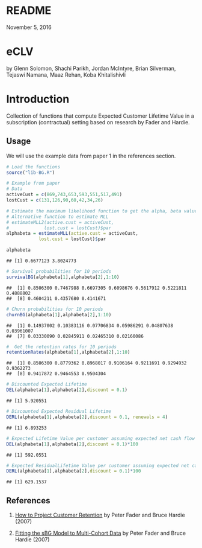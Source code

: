 # README
November 5, 2016  



# eCLV

by Glenn Solomon, Shachi Parikh, Jordan McIntyre, Brian Silverman, Tejaswi Namana, Maaz Rehan,
Koba Khitalishivli

# Introduction

Collection of functions that compute Expected Customer Lifetime Value in a subscription (contractual) 
setting based on research by Fader and Hardie.

## Usage

We will use the example data from paper 1 in the references section.


```r
# Load the functions
source("lib-BG.R")

# Example from paper
# Data
activeCust = c(869,743,653,593,551,517,491)
lostCust = c(131,126,90,60,42,34,26)

# Estimate the maximum likelihood function to get the alpha, beta values
# Alternative function to estimate MLL
# estimateMLL2(active.cust = activeCust,
#             lost.cust = lostCust)$par
alphabeta = estimateMLL(active.cust = activeCust,
            lost.cust = lostCust)$par

alphabeta
```

```
## [1] 0.6677123 3.8024773
```

```r
# Survival probabilities for 10 periods
survivalBG(alphabeta[1],alphabeta[2],1:10)
```

```
##  [1] 0.8506300 0.7467988 0.6697305 0.6098676 0.5617912 0.5221811 0.4888802
##  [8] 0.4604211 0.4357680 0.4141671
```

```r
# Churn probabilities for 10 periods
churnBG(alphabeta[1],alphabeta[2],1:10)
```

```
##  [1] 0.14937002 0.10383116 0.07706834 0.05986291 0.04807638 0.03961007
##  [7] 0.03330090 0.02845911 0.02465310 0.02160086
```

```r
#  Get the retention rates for 10 periods
retentionRates(alphabeta[1],alphabeta[2],1:10)
```

```
##  [1] 0.8506300 0.8779362 0.8968017 0.9106164 0.9211691 0.9294932 0.9362273
##  [8] 0.9417872 0.9464553 0.9504304
```

```r
# Discounted Expected Lifetime
DEL(alphabeta[1],alphabeta[2],discount = 0.1)
```

```
## [1] 5.920551
```

```r
# Discounted Expected Residual Lifetime
DERL(alphabeta[1],alphabeta[2],discount = 0.1, renewals = 4)
```

```
## [1] 6.893253
```

```r
# Expected Lifetime Value per customer assuming expected net cash flow is 100$ per period
DEL(alphabeta[1],alphabeta[2],discount = 0.1)*100
```

```
## [1] 592.0551
```

```r
# Expected ResidualLifetime Value per customer assuming expected net cash flow is 100$ per period
DERL(alphabeta[1],alphabeta[2],discount = 0.1)*100
```

```
## [1] 629.1537
```

## References

1. [How to Project Customer Retention](https://www.google.com/url?sa=t&rct=j&q=&esrc=s&source=web&cd=1&cad=rja&uact=8&ved=0ahUKEwjXxq-v4ZLQAhWp64MKHYtSC9UQFggdMAA&url=http%3A%2F%2Fciteseerx.ist.psu.edu%2Fviewdoc%2Fdownload%3Fdoi%3D10.1.1.558.935%26rep%3Drep1%26type%3Dpdf&usg=AFQjCNHiSlM9GzZC_VIbQ2rgtSJ6dtSdwA&sig2=twz37wWrSTSSHAo6Dwj0iA) by Peter Fader and Bruce Hardie (2007)

2. [Fitting the sBG Model to Multi-Cohort Data](http://brucehardie.com/notes/017/) by Peter Fader and Bruce Hardie (2007)
